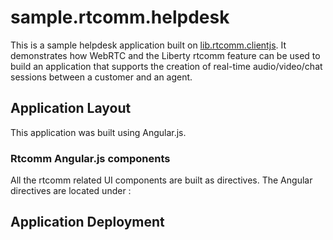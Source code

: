 sample.rtcomm.helpdesk
======================

This is a sample helpdesk application built on [lib.rtcomm.clientjs](https://github.com/wasdev/lib.rtcomm.clientjs). It demonstrates how WebRTC and the Liberty rtcomm feature can be used to build an application that supports the creation of real-time audio/video/chat sessions between a customer and an agent.

## Application Layout
This application was built using Angular.js. 

### Rtcomm Angular.js components
All the rtcomm related UI components are built as directives. The Angular directives are located under :

## Application Deployment


